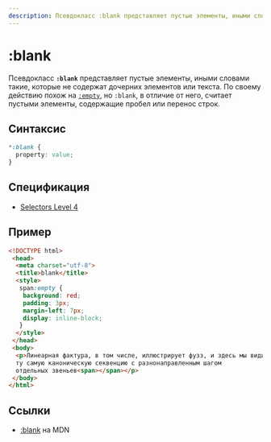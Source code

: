 ```yaml
---
description: Псевдокласс :blank представляет пустые элементы, иными словами такие, которые не содержат дочерних элементов или текста
---
```


# :blank

Псевдокласс **`:blank`** представляет пустые элементы, иными словами такие, которые не содержат дочерних элементов или текста. По своему действию похож на [`:empty`](empty.md), но `:blank`, в отличие от него, считает пустыми элементы, содержащие пробел или перенос строк.

## Синтаксис

```css
*:blank {
  property: value;
}
```

## Спецификация

- [Selectors Level 4](https://drafts.csswg.org/selectors-4/#blank-pseudo)

## Пример

```html
<!DOCTYPE html>
 <head>
  <meta charset="utf-8">
  <title>blank</title>
  <style>
   span:empty {
    background: red;
    padding: 3px;
    margin-left: 7px;
    display: inline-block;
   }
  </style>
 </head>
 <body>
  <p>Линеарная фактура, в том числе, иллюстрирует фузз, и здесь мы видим
  ту самую каноническую секвенцию с разнонаправленным шагом
  отдельных звеньев<span></span></p>
 </body>
</html>
```

## Ссылки

- [:blank](https://developer.mozilla.org/en-US/docs/Web/CSS/:blank) на MDN
